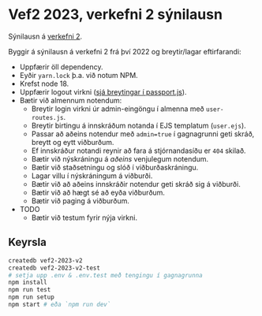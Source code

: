 # Vef2 2023, verkefni 2 sýnilausn

Sýnilausn á [verkefni 2](https://github.com/vefforritun/vef2-2023-v2).

Byggir á sýnilausn á verkefni 2 frá því 2022 og breytir/lagar eftirfarandi:

- Uppfærir öll dependency.
- Eyðir `yarn.lock` þ.a. við notum NPM.
- Krefst node 18.
- Uppfærir logout virkni ([sjá breytingar í passport.js](https://medium.com/passportjs/fixing-session-fixation-b2b68619c51d)).
- Bætir við almennum notendum:
  - Breytir login virkni úr admin-eingöngu í almenna með `user-routes.js`.
  - Breytir birtingu á innskráðum notanda í EJS templatum (`user.ejs`).
  - Passar að aðeins notendur með `admin=true` í gagnagrunni geti skráð, breytt og eytt viðburðum.
  - Ef innskráður notandi reynir að fara á stjórnandasíðu er `404` skilað.
  - Bætir við nýskráningu á _aðeins_ venjulegum notendum.
  - Bætir við staðsetningu og slóð í viðburðaskráningu.
  - Lagar villu í nýskráningum á viðburði.
  - Bætir við að aðeins innskráðir notendur geti skráð sig á viðburði.
  - Bætir við að hægt sé að eyða viðburðum.
  - Bætir við paging á viðburðum.
- TODO
  - Bætir við testum fyrir nýja virkni.

## Keyrsla

```bash
createdb vef2-2023-v2
createdb vef2-2023-v2-test
# setja upp .env & .env.test með tengingu í gagnagrunna
npm install
npm run test
npm run setup
npm start # eða `npm run dev`
```
